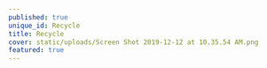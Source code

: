 ```yaml
---
published: true
unique_id: Recycle
title: Recycle
cover: static/uploads/Screen Shot 2019-12-12 at 10.35.54 AM.png
featured: true
---
```


